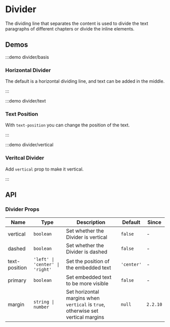# Divider

The dividing line that separates the content is used to divide the text paragraphs of different chapters or divide the inline elements.

## Demos

:::demo divider/basis

### Horizontal Divider

The default is a horizontal dividing line, and text can be added in the middle.

:::

:::demo divider/text

### Text Position

With `text-position` you can change the position of the text.

:::

:::demo divider/vertical

### Veritcal Divider

Add `vertical` prop to make it vertical.

:::

## API

### Divider Props

| Name          | Type                            | Description                                                                      | Default    | Since    |
| ------------- | ------------------------------- | -------------------------------------------------------------------------------- | ---------- | -------- |
| vertical      | `boolean`                       | Set whether the Divider is vertical                                              | `false`    | -        |
| dashed        | `boolean`                       | Set whether the Divider is dashed                                                | `false`    | -        |
| text-position | `'left' \| 'center' \| 'right'` | Set the position of the embedded text                                            | `'center'` | -        |
| primary       | `boolean`                       | Set embedded text to be more visible                                             | `false`    | -        |
| margin        | `string \| number`              | Set horizontal margins when `vertical` is `true`, otherwise set vertical margins | `null`     | `2.2.10` |
